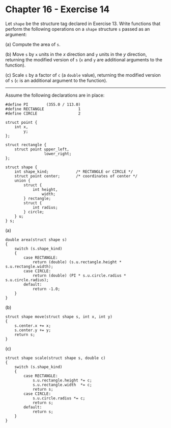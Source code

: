 # Chapter 16 - Exercise 14

Let `shape` be the structure tag declared in Exercise 13. Write functions that perform the following operations on a `shape` structure `s` passed as an argument:

(a) 
Compute the area of `s`.  

(b) 
Move `s` by `x` units in the _x_ direction and `y` units in the _y_ direction, returning the modified version of `s` (`x` and `y` are additional arguments to the function).  

(c) 
Scale `s` by a factor of `c` (a `double` value), returning the modified version of `s` (`c` is an additional argument to the function).


---

Assume the following declarations are in place:  

```
#define PI        (355.0 / 113.0)
#define RECTANGLE               1
#define CIRCLE                  2

struct point { 
    int x, 
        y; 
};

struct rectangle { 
    struct point upper_left, 
                 lower_right; 
};

struct shape {
    int shape_kind;            /* RECTANGLE or CIRCLE */
    struct point center;       /* coordinates of center */
    union {
        struct {
            int height, 
                width;
        } rectangle;
        struct {
            int radius;
        } circle;
    } u;
} s;
```

(a)
```
double area(struct shape s)
{
    switch (s.shape_kind)
    {
        case RECTANGLE:
            return (double) (s.u.rectangle.height * s.u.rectangle.width);
        case CIRCLE:
            return (double) (PI * s.u.circle.radius * s.u.circle.radius);
        default:
            return -1.0;
    }
}
```

(b)
```
struct shape move(struct shape s, int x, int y)
{
    s.center.x += x;
    s.center.y += y;
    return s;
}
```

(c)
```
struct shape scale(struct shape s, double c)
{
    switch (s.shape_kind)
    {
        case RECTANGLE:
            s.u.rectangle.height *= c;
            s.u.rectangle.width  *= c;
            return s;
        case CIRCLE:
            s.u.circle.radius *= c;
            return s;
        default:
            return s;
    }
}
```
